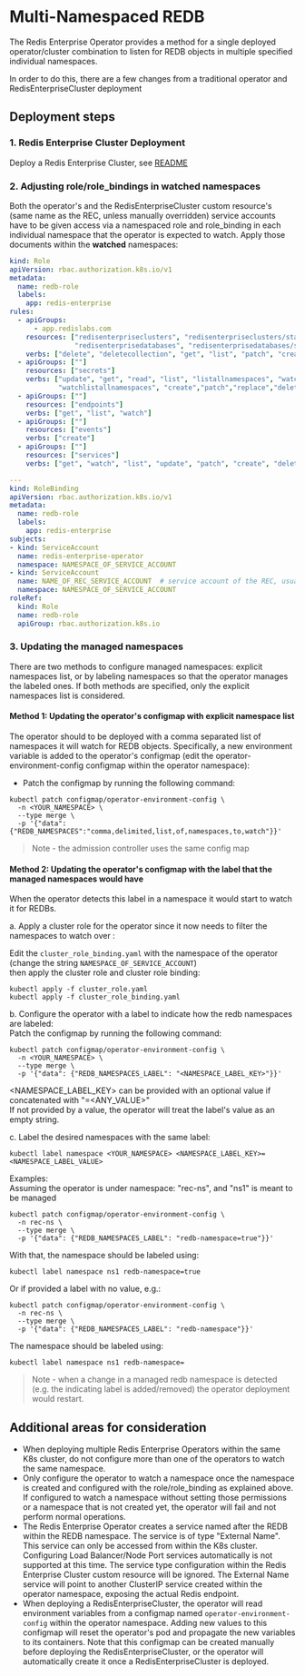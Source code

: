 # Multi-Namespaced REDB

The Redis Enterprise Operator provides a method for a single deployed operator/cluster combination to listen for REDB objects in multiple specified individual namespaces.

In order to do this, there are a few changes from a traditional operator and RedisEnterpriseCluster deployment

## Deployment steps
### 1. Redis Enterprise Cluster Deployment
Deploy a Redis Enterprise Cluster, see [README](../README.md)
### 2. Adjusting role/role_bindings in watched namespaces

Both the operator's and the RedisEnterpriseCluster custom resource's (same name as the REC, unless manually overridden) service accounts have to be given access via a namespaced role and role_binding in each individual namespace that the operator is expected to watch. Apply those documents within the **watched** namespaces:

```yaml
kind: Role
apiVersion: rbac.authorization.k8s.io/v1
metadata:
  name: redb-role
  labels:
    app: redis-enterprise
rules:
  - apiGroups:
      - app.redislabs.com
    resources: ["redisenterpriseclusters", "redisenterpriseclusters/status", "redisenterpriseclusters/finalizers",
                "redisenterprisedatabases", "redisenterprisedatabases/status", "redisenterprisedatabases/finalizers"]
    verbs: ["delete", "deletecollection", "get", "list", "patch", "create", "update", "watch"]
  - apiGroups: [""]
    resources: ["secrets"]
    verbs: ["update", "get", "read", "list", "listallnamespaces", "watch", "watchlist",
            "watchlistallnamespaces", "create","patch","replace","delete","deletecollection"]
  - apiGroups: [""]
    resources: ["endpoints"]
    verbs: ["get", "list", "watch"]
  - apiGroups: [""]
    resources: ["events"]
    verbs: ["create"]
  - apiGroups: [""]
    resources: ["services"]
    verbs: ["get", "watch", "list", "update", "patch", "create", "delete"]

---
kind: RoleBinding
apiVersion: rbac.authorization.k8s.io/v1
metadata:
  name: redb-role
  labels:
    app: redis-enterprise
subjects:
- kind: ServiceAccount
  name: redis-enterprise-operator
  namespace: NAMESPACE_OF_SERVICE_ACCOUNT
- kind: ServiceAccount
  name: NAME_OF_REC_SERVICE_ACCOUNT  # service account of the REC, usually the same as the name of the custom resource
  namespace: NAMESPACE_OF_SERVICE_ACCOUNT
roleRef:
  kind: Role
  name: redb-role
  apiGroup: rbac.authorization.k8s.io

```

### 3. Updating the managed namespaces
There are two methods to configure managed namespaces: explicit namespaces list, or by labeling namespaces so that the
operator manages the labeled ones. If both methods are specified, only the explicit namespaces list is considered.

#### Method 1: Updating the operator's configmap with explicit namespace list
The operator should to be deployed with a comma separated list of namespaces it will watch for REDB objects.
Specifically, a new environment variable is added to the operator's configmap (edit the operator-environment-config configmap within the operator namespace):
* Patch the configmap by running the following command:
```
kubectl patch configmap/operator-environment-config \
  -n <YOUR_NAMESPACE> \
  --type merge \
  -p '{"data":{"REDB_NAMESPACES":"comma,delimited,list,of,namespaces,to,watch"}}'
``` 
> Note - the admission controller uses the same config map

#### Method 2: Updating the operator's configmap with the label that the managed namespaces would have 

When the operator detects this label in a namespace it would start to watch it for REDBs.

a. Apply a cluster role for the operator since it now needs to filter the namespaces to watch over :

Edit the `cluster_role_binding.yaml` with the namespace of the operator (change the string `NAMESPACE_OF_SERVICE_ACCOUNT`) <br>
then apply the cluster role and cluster role binding:
```
kubectl apply -f cluster_role.yaml
kubectl apply -f cluster_role_binding.yaml 
``` 

b. Configure the operator with a label to indicate how the redb namespaces are labeled:
 <br> Patch the configmap by running the following command:
```
kubectl patch configmap/operator-environment-config \
  -n <YOUR_NAMESPACE> \
  --type merge \
  -p '{"data": {"REDB_NAMESPACES_LABEL": "<NAMESPACE_LABEL_KEY>"}}'
```
<NAMESPACE_LABEL_KEY> can be provided with an optional value if concatenated with "=<ANY_VALUE>"  
If not provided by a value, the operator will treat the label's value as an empty string.

c. Label the desired namespaces with the same label:
```
kubectl label namespace <YOUR_NAMESPACE> <NAMESPACE_LABEL_KEY>=<NAMESPACE_LABEL_VALUE>
```

Examples:  
Assuming the operator is under namespace: "rec-ns", and "ns1" is meant to be managed
```
kubectl patch configmap/operator-environment-config \
  -n rec-ns \
  --type merge \
  -p '{"data": {"REDB_NAMESPACES_LABEL": "redb-namespace=true"}}'
```
With that, the namespace should be labeled using:
```
kubectl label namespace ns1 redb-namespace=true
```

Or if provided a label with no value, e.g.: 
```
kubectl patch configmap/operator-environment-config \
  -n rec-ns \
  --type merge \
  -p '{"data": {"REDB_NAMESPACES_LABEL": "redb-namespace"}}'
```

The namespace should be labeled using:
```
kubectl label namespace ns1 redb-namespace=
```

> Note - when a change in a managed redb namespace is detected  (e.g. the indicating label is added/removed) the operator deployment would restart.



## Additional areas for consideration
* When deploying multiple Redis Enterprise Operators within the same K8s cluster, do not configure more than one of the operators to watch the same namespace.
* Only configure the operator to watch a namespace once the namespace is created and configured with the role/role_binding as explained above. If configured to watch a namespace without setting those permissions or a namespace that is not created yet, the operator will fail and not perform normal operations.
* The Redis Enterprise Operator creates a service named after the REDB within the REDB namespace. The service is of type "External Name". This service can only be accessed from within the K8s cluster. Configuring Load Balancer/Node Port services automatically is not supported at this time. The service type configuration within the Redis Enterprise Cluster custom resource will be ignored. The External Name service will point to another ClusterIP service created within the operator namespace, exposing the actual Redis endpoint.
* When deploying a RedisEnterpriseCluster, the operator will read environment variables from a configmap named `operator-environment-config` within the operator namespace. Adding new values to this configmap will reset the operator's pod and propagate the new variables to its containers. Note that this configmap can be created manually before deploying the RedisEnterpriseCluster, or the operator will automatically create it once a RedisEnterpriseCluster is deployed.
